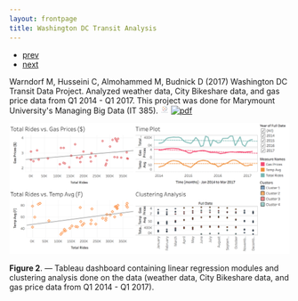 ```yaml
---
layout: frontpage
title: Washington DC Transit Analysis
---
```


<div class="navbar">
  <div class="navbar-inner">
      <ul class="nav">
          <li><a href="airlinearrivals.html">prev</a></li>
          <li><a href="xchr_fig2.html">next</a></li>
      </ul>
  </div>
</div>

Warndorf M, Husseini C, Almohammed M, Budnick D (2017) Washington DC Transit Data Project. Analyzed weather data, City Bikeshare data, and gas price data from Q1 2014 - Q1 2017. This project was done for Marymount University's Managing Big Data (IT 385).
[![Tableau](../icons16/tableau-icon.png)](https://public.tableau.com/profile/maddie.warndorf#!/vizhome/IT385Real/Dashboard1)
[![pdf](../icons16/pdf-icon.png)](../../assets/TransportationPaper.pdf)

![Washington DC Transit Analysis](../../assets/bigpublpics/transitdash.png)

**Figure 2**. &mdash; Tableau dashboard containing linear regression modules and clustering analysis done on the data (weather data, City Bikeshare data, and gas price data from Q1 2014 - Q1 2017).

